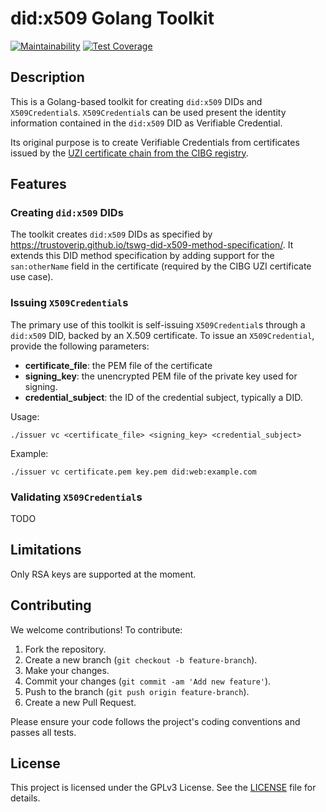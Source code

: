 # did:x509 Golang Toolkit

[![Maintainability](https://api.codeclimate.com/v1/badges/f92496250890e40900aa/maintainability)](https://codeclimate.com/github/nuts-foundation/go-didx509-toolkit/maintainability)
[![Test Coverage](https://api.codeclimate.com/v1/badges/f92496250890e40900aa/test_coverage)](https://codeclimate.com/github/nuts-foundation/go-didx509-toolkit/test_coverage)

## Description

This is a Golang-based toolkit for creating `did:x509` DIDs and `X509Credential`s.
`X509Credential`s can be used present the identity information contained in the `did:x509` DID as Verifiable Credential.

Its original purpose is to create Verifiable Credentials from certificates issued by the [UZI certificate chain from the CIBG registry](https://www.zorgcsp.nl/ca-certificaten).

## Features

### Creating `did:x509` DIDs

The toolkit creates `did:x509` DIDs as specified by https://trustoverip.github.io/tswg-did-x509-method-specification/.
It extends this DID method specification by adding support for the `san:otherName` field in the certificate (required by the CIBG UZI certificate use case).

### Issuing `X509Credential`s

The primary use of this toolkit is self-issuing `X509Credential`s through a `did:x509` DID, backed by an X.509 certificate.
To issue an `X509Credential`, provide the following parameters:

- **certificate_file**: the PEM file of the certificate
- **signing_key**: the unencrypted PEM file of the private key used for signing.
- **credential_subject**: the ID of the credential subject, typically a DID.

Usage:
```shell
./issuer vc <certificate_file> <signing_key> <credential_subject>
```

Example:
```shell
./issuer vc certificate.pem key.pem did:web:example.com
```

### Validating `X509Credential`s

TODO

## Limitations

Only RSA keys are supported at the moment.

## Contributing

We welcome contributions! To contribute:

1. Fork the repository.
2. Create a new branch (`git checkout -b feature-branch`).
3. Make your changes.
4. Commit your changes (`git commit -am 'Add new feature'`).
5. Push to the branch (`git push origin feature-branch`).
6. Create a new Pull Request.

Please ensure your code follows the project's coding conventions and passes all tests.

## License

This project is licensed under the GPLv3 License. See the [LICENSE](LICENSE) file for details.
